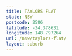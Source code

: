 ```yaml
---
title: TAYLORS FLAT
state: NSW
postcode: 2586
latitude: -34.378631
longitude: 148.797264
url: /nsw/taylors-flat/
layout: suburb
---
```

